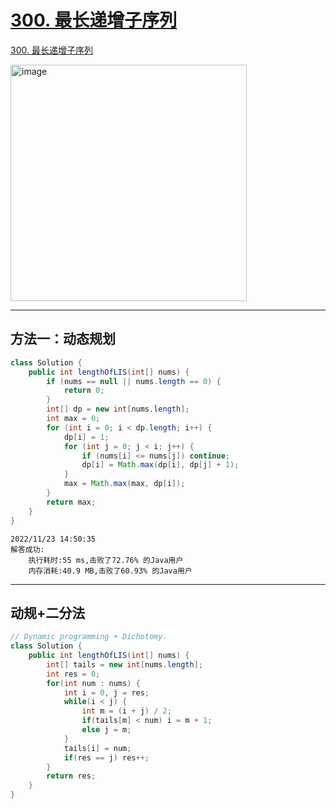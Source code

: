 # [300. 最长递增子序列](https://github.com/imtsingyun/LeetCode/issues/54)

[300. 最长递增子序列](https://leetcode.cn/problems/longest-increasing-subsequence/)

<img width="378" alt="image" src="https://user-images.githubusercontent.com/56377217/202473154-7a6f8db2-2429-48dd-bb72-9b9711a444fe.png">


---

## 方法一：动态规划

```java
class Solution {
    public int lengthOfLIS(int[] nums) {
        if (nums == null || nums.length == 0) {
            return 0;
        }
        int[] dp = new int[nums.length];
        int max = 0;
        for (int i = 0; i < dp.length; i++) {
            dp[i] = 1;
            for (int j = 0; j < i; j++) {
                if (nums[i] <= nums[j]) continue;
                dp[i] = Math.max(dp[i], dp[j] + 1);
            }
            max = Math.max(max, dp[i]);
        }
        return max;
    }
}
```

```
2022/11/23 14:50:35
解答成功:
	执行耗时:55 ms,击败了72.76% 的Java用户
	内存消耗:40.9 MB,击败了60.93% 的Java用户
```

---

## 动规+二分法

```java
// Dynamic programming + Dichotomy.
class Solution {
    public int lengthOfLIS(int[] nums) {
        int[] tails = new int[nums.length];
        int res = 0;
        for(int num : nums) {
            int i = 0, j = res;
            while(i < j) {
                int m = (i + j) / 2;
                if(tails[m] < num) i = m + 1;
                else j = m;
            }
            tails[i] = num;
            if(res == j) res++;
        }
        return res;
    }
}
```